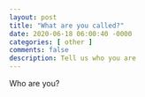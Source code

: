 ```yaml
---
layout: post
title: "What are you called?"
date: 2020-06-18 06:00:40 -0000
categories: [ other ]
comments: false
description: Tell us who you are
---
```

Who are you?
